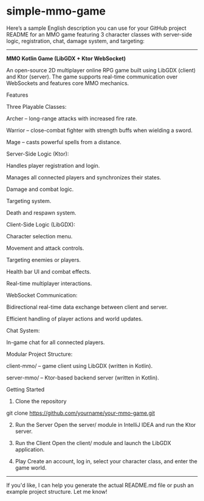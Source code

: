 # simple-mmo-game

Here’s a sample English description you can use for your GitHub project README for an MMO game featuring 3 character classes with server-side logic, registration, chat, damage system, and targeting:


---

<b>MMO Kotlin Game (LibGDX + Ktor WebSocket)</b>

An open-source 2D multiplayer online RPG game built using LibGDX (client) and Ktor (server). The game supports real-time communication over WebSockets and features core MMO mechanics.

Features

Three Playable Classes:

Archer – long-range attacks with increased fire rate.

Warrior – close-combat fighter with strength buffs when wielding a sword.

Mage – casts powerful spells from a distance.


Server-Side Logic (Ktor):

Handles player registration and login.

Manages all connected players and synchronizes their states.

Damage and combat logic.

Targeting system.

Death and respawn system.


Client-Side Logic (LibGDX):

Character selection menu.

Movement and attack controls.

Targeting enemies or players.

Health bar UI and combat effects.

Real-time multiplayer interactions.


WebSocket Communication:

Bidirectional real-time data exchange between client and server.

Efficient handling of player actions and world updates.


Chat System:

In-game chat for all connected players.


Modular Project Structure:

client-mmo/ – game client using LibGDX (written in Kotlin).

server-mmo/ – Ktor-based backend server (written in Kotlin).



Getting Started

1. Clone the repository

git clone https://github.com/yourname/your-mmo-game.git


2. Run the Server
Open the server/ module in IntelliJ IDEA and run the Ktor server.


3. Run the Client
Open the client/ module and launch the LibGDX application.


4. Play
Create an account, log in, select your character class, and enter the game world.




---

If you'd like, I can help you generate the actual README.md file or push an example project structure. Let me know!

